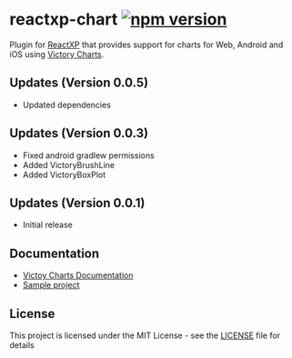 # reactxp-chart [![npm version](https://img.shields.io/npm/v/reactxp-chart.svg?style=flat)](https://www.npmjs.com/package/reactxp-chart)
Plugin for [ReactXP](https://microsoft.github.io/reactxp/) that provides support for charts for Web, Android and iOS using [Victory Charts](https://github.com/FormidableLabs/victory-chart).

## Updates (Version 0.0.5)
* Updated dependencies

## Updates (Version 0.0.3)
* Fixed android gradlew permissions
* Added VictoryBrushLine
* Added VictoryBoxPlot

## Updates (Version 0.0.1)
* Initial release

## Documentation

* [Victoy Charts Documentation](http://formidable.com/open-source/victory/docs/)
* [Sample project](https://github.com/Fulanko/reactxp-chart/tree/master/samples/ChartTest)

## License
This project is licensed under the MIT License - see the [LICENSE](LICENSE) file for details
